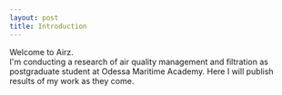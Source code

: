 ```yaml
---
layout: post
title: Introduction
---
```


Welcome to Airz.  
I'm conducting a research of air quality management and filtration as postgraduate student at Odessa Maritime Academy. Here I will publish results of my work as they come.  
